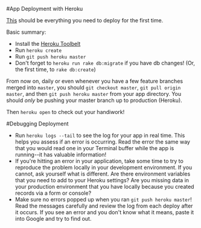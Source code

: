#App Deployment with Heroku

[This](https://devcenter.heroku.com/articles/getting-started-with-ruby#introduction) should be everything you need to deploy for the first time.

Basic summary:
- Install the [Heroku Toolbelt](https://toolbelt.heroku.com/)
- Run `heroku create`
- Run `git push heroku master`
- Don't forget to `heroku run rake db:migrate` if you have db changes! (Or, the first time, to `rake db:create`)

From now on, daily or even whenever you have a few feature branches merged into `master`, you should `git checkout master`, `git pull origin master`, and then `git push heroku master` from your app directory. You should *only* be pushing your master branch up to production (Heroku).

Then `heroku open` to check out your handiwork!

#Debugging Deployment

- Run `heroku logs --tail` to see the log for your app in real time. This helps you assess if an error is occurring. Read the error the same way that you would read one in your Terminal buffer while the app is running--it has valuable information!
- If you're hitting an error in your application, take some time to try to reproduce the problem locally in your development environment. If you cannot, ask yourself what is different. Are there environment variables that you need to add to your Heroku settings? Are you missing data in your production environment that you have locally because you created records via a form or console?
- Make sure no errors popped up when you ran `git push heroku master`! Read the messages carefully and review the log from each deploy after it occurs. If you see an error and you don't know what it means, paste it into Google and try to find out.
